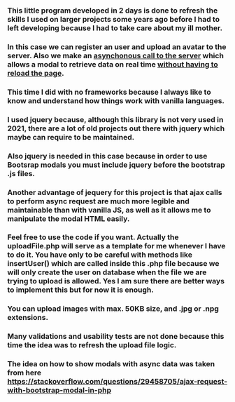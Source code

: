 ### This little program developed in 2 days is done to refresh the skills I used on larger projects some years ago before I had to left developing because I had to take care about my ill mother.
### In this case we can register an user and upload an avatar to the server. Also we make an <u>asynchonous call to the server</u> which allows a modal to retrieve data on real time <u>without having to reload the page</u>.
### This time I did with no frameworks because I always like to know and understand how things work with vanilla languages.
### I used jquery because, although this library is not very used in 2021, there are a lot of old projects out there with jquery which maybe can require to be maintained.
### Also jquery is needed in this case because in order to use Bootsrap modals you must include jquery before the bootstrap .js files.
### Another advantage of jequery for this project is that ajax calls to perform async request are much more legible and maintainable than with vanilla JS, as well as it allows me to manipulate the modal HTML easily.
### Feel free to use the code if you want. Actually the uploadFile.php will serve as a template for me whenever I have to do it. You have only to be careful with methods like insertUser() which are called inside this .php file because we will only create the user on database when the file we are trying to upload is allowed. Yes I am sure there are better ways to implement this but for now it is enough.
### You can upload images with max. 50KB size, and .jpg or .npg extensions.
### Many validations and usability tests are not done because this time the idea was to refresh the upload file logic.
### The idea on how to show modals with async data was taken from here https://stackoverflow.com/questions/29458705/ajax-request-with-bootstrap-modal-in-php
